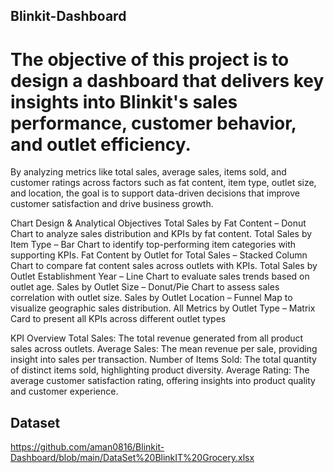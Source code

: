 ## Blinkit-Dashboard
# The objective of this project is to design a dashboard that  delivers key insights into Blinkit's sales performance, customer  behavior, and outlet efficiency.
By analyzing metrics like total
 sales, average sales, items sold, and customer ratings across
 factors such as fat content, item type, outlet size, and location,
 the goal is to support data-driven decisions that improve
 customer satisfaction and drive business growth.

 Chart Design & Analytical Objectives
 Total Sales by Fat Content – Donut Chart to analyze sales distribution and KPIs by fat
 content.
 Total Sales by Item Type – Bar Chart to identify top-performing item categories with
 supporting KPIs.
 Fat Content by Outlet for Total Sales – Stacked Column Chart to compare fat content
 sales across outlets with KPIs.
 Total Sales by Outlet Establishment Year – Line Chart to evaluate sales trends based
 on outlet age.
 Sales by Outlet Size – Donut/Pie Chart to assess sales correlation with outlet size.
 Sales by Outlet Location – Funnel Map to visualize geographic sales distribution.
 All Metrics by Outlet Type – Matrix Card to present all KPIs across different outlet
 types

 KPI Overview
 Total Sales: The total revenue generated from all product sales
 across outlets.
 Average Sales: The mean revenue per sale, providing insight
 into sales per transaction.
 Number of Items Sold: The total quantity of distinct items
 sold, highlighting product diversity.
 Average Rating: The average customer satisfaction rating,
 offering insights into product quality and customer
 experience.

 ## Dataset
 https://github.com/aman0816/Blinkit-Dashboard/blob/main/DataSet%20BlinkIT%20Grocery.xlsx

